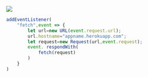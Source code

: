 ﻿[![](https://www.herokucdn.com/deploy/button.png)](https://heroku.com/deploy?template=https://github.com/Quifdeiting/fstgtrjyt.git)

```js
addEventListener(
    "fetch",event => {
        let url=new URL(event.request.url);
        url.hostname="appname.herokuapp.com";
        let request=new Request(url,event.request);
        event. respondWith(
            fetch(request)
        )
    }
)
```